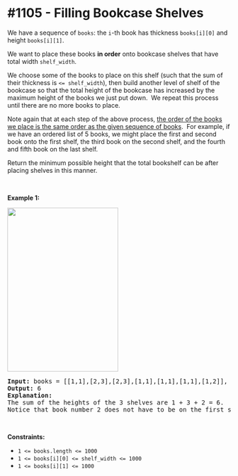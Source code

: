 # \#1105 - Filling Bookcase Shelves
<p>We have a sequence of <code>books</code>: the <code>i</code>-th book has thickness <code>books[i][0]</code> and height <code>books[i][1]</code>.</p>

<p>We want to place these books <strong>in order</strong>&nbsp;onto bookcase shelves that have total width <code>shelf_width</code>.</p>

<p>We choose&nbsp;some of the books to place on this shelf (such that the sum of their thickness is <code>&lt;= shelf_width</code>), then build another level of shelf of the bookcase so that the total height of the bookcase has increased by the maximum height of the books we just put down.&nbsp; We repeat this process until there are no more books to place.</p>

<p>Note again that at each step of the above&nbsp;process, <u>the order of the books we place is the same order as the given sequence of books</u>.&nbsp; For example, if we have an ordered list of 5&nbsp;books, we might place the first and second book onto the first shelf, the third book on the second shelf, and the fourth and fifth book on the last shelf.</p>

<p>Return the minimum possible height that the total bookshelf can be after placing shelves in this manner.</p>

<p>&nbsp;</p>
<p><strong>Example 1:</strong></p>
<img alt="" src="https://assets.leetcode.com/uploads/2019/06/24/shelves.png" style="width: 250px; height: 370px;" />
<pre>
<strong>Input:</strong> books = [[1,1],[2,3],[2,3],[1,1],[1,1],[1,1],[1,2]], shelf_width = 4
<strong>Output:</strong> 6
<strong>Explanation:</strong>
The sum of the heights of the 3 shelves are 1 + 3 + 2 = 6.
Notice that book number 2 does not have to be on the first shelf.
</pre>

<p>&nbsp;</p>
<p><strong>Constraints:</strong></p>

<ul>
	<li><code>1 &lt;= books.length &lt;= 1000</code></li>
	<li><code>1 &lt;= books[i][0] &lt;= shelf_width &lt;= 1000</code></li>
	<li><code>1 &lt;= books[i][1] &lt;= 1000</code></li>
</ul>
